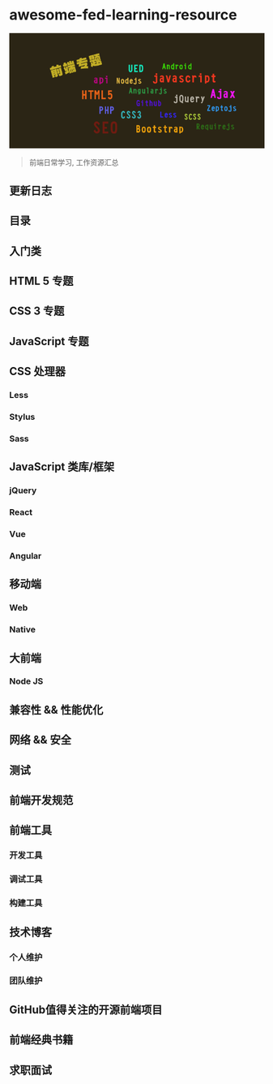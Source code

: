 # awesome-fed-learning-resource

![fe](./assets/images/fe.png)

> 前端日常学习, 工作资源汇总

## 更新日志

## 目录


## 入门类


## HTML 5 专题


## CSS 3 专题


## JavaScript 专题


## CSS 处理器

### Less

### Stylus

### Sass


## JavaScript 类库/框架

### jQuery

### React

### Vue

### Angular


## 移动端

### Web

### Native


## 大前端

### Node JS


## 兼容性 && 性能优化


## 网络 && 安全


## 测试


## 前端开发规范


## 前端工具

### 开发工具

### 调试工具

### 构建工具


## 技术博客

### 个人维护

### 团队维护


## GitHub值得关注的开源前端项目


## 前端经典书籍


## 求职面试
